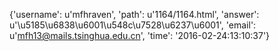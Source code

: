 {'username': u'mfhraven', 'path': u'1164/1164.html', 'answer': u'\u5185\u6838\u6001\u548c\u7528\u6237\u6001', 'email': u'mfh13@mails.tsinghua.edu.cn', 'time': '2016-02-24:13:10:37'}